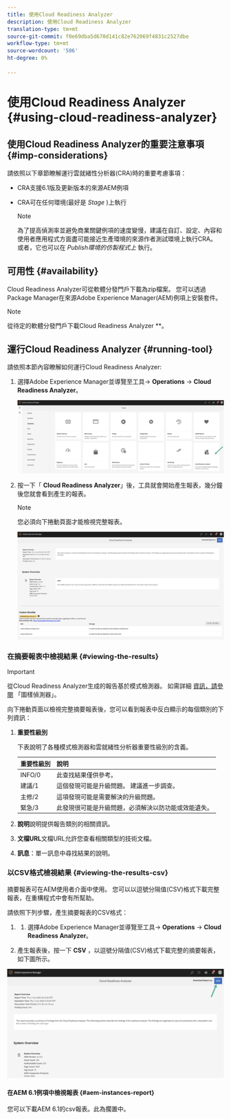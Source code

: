 ```yaml
---
title: 使用Cloud Readiness Analyzer
description: 使用Cloud Readiness Analyzer
translation-type: tm+mt
source-git-commit: f0e69dba5d670d141c82e762069f4831c2527dbe
workflow-type: tm+mt
source-wordcount: '506'
ht-degree: 0%

---
```



# 使用Cloud Readiness Analyzer {#using-cloud-readiness-analyzer}

## 使用Cloud Readiness Analyzer的重要注意事項 {#imp-considerations}

請依照以下章節瞭解運行雲就緒性分析器(CRA)時的重要考慮事項：

* CRA支援6.1版及更新版本的來源AEM例項
* CRA可在任何環境(最好是 *Stage* )上執行

   >[!NOTE]
   >為了提高偵測率並避免商業關鍵例項的速度變慢，建議在自訂、設定、內容和使用者應用程式方面盡可能接近生產環境的來源作者測試環境上執行CRA。 或者，它也可以在 *Publish環境的仿製程式上* 執行。

## 可用性 {#availability}

Cloud Readiness Analyzer可從軟體分發門戶下載為zip檔案。 您可以透過Package Manager在來源Adobe Experience Manager(AEM)例項上安裝套件。

>[!NOTE]
>從待定的軟體分發門戶下載Cloud Readiness Analyzer **。

## 運行Cloud Readiness Analyzer {#running-tool}

請依照本節內容瞭解如何運行Cloud Readiness Analyzer:

1. 選擇Adobe Experience Manager並導覽至工具-> **Operations** -> **Cloud Readiness Analyzer**。

   ![影像](/help/move-to-cloud-service/cloud-readiness-analyzer/assets/cra-1.png)

1. 按一下「 **Cloud Readiness Analyzer**」後，工具就會開始產生報表，幾分鐘後您就會看到產生的報表。

   >[!NOTE]
   >您必須向下捲動頁面才能檢視完整報表。

   ![影像](/help/move-to-cloud-service/cloud-readiness-analyzer/assets/cra-2.png)

### 在摘要報表中檢視結果 {#viewing-the-results}

>[!IMPORTANT]
>從Cloud Readiness Analyzer生成的報告基於模式檢測器。 如需詳細 [資訊，請參閱](https://docs.adobe.com/content/help/en/experience-manager-65/deploying/upgrading/pattern-detector.html) 「圖樣偵測器」。

向下捲動頁面以檢視完整摘要報表後，您可以看到報表中反白顯示的每個類別的下列資訊：

1. **重要性級別**

   下表說明了各種模式檢測器和雲就緒性分析器重要性級別的含義。

   | 重要性級別 | 說明 |
   |--- |--- |
   | INFO/0 | 此查找結果僅供參考。 |
   | 建議/1 | 這個發現可能是升級問題。 建議進一步調查。 |
   | 主修/2 | 這項發現可能是需要解決的升級問題。 |
   | 緊急/3 | 此發現很可能是升級問題，必須解決以防功能或效能遺失。 |

1. **說明**&#x200B;說明提供報告類別的相關資訊。

1. **文檔URL**&#x200B;文檔URL允許您查看相關類型的技術文檔。

1. **訊息**：單一訊息中尋找結果的說明。

### 以CSV格式檢視結果 {#viewing-the-results-csv}

摘要報表可在AEM使用者介面中使用。 您可以以逗號分隔值(CSV)格式下載完整報表，在重構程式中會有所幫助。

請依照下列步驟，產生摘要報表的CSV格式：

1. 
   1. 選擇Adobe Experience Manager並導覽至工具-> **Operations** -> **Cloud Readiness Analyzer**。

1. 產生報表後，按一下 **CSV** ，以逗號分隔值(CSV)格式下載完整的摘要報表，如下圖所示。

![影像](/help/move-to-cloud-service/cloud-readiness-analyzer/assets/cra-3.png)


#### 在AEM 6.1例項中檢視報表 {#aem-instances-report}

您可以下載AEM 6.1的csv報表。此為擱置中。


